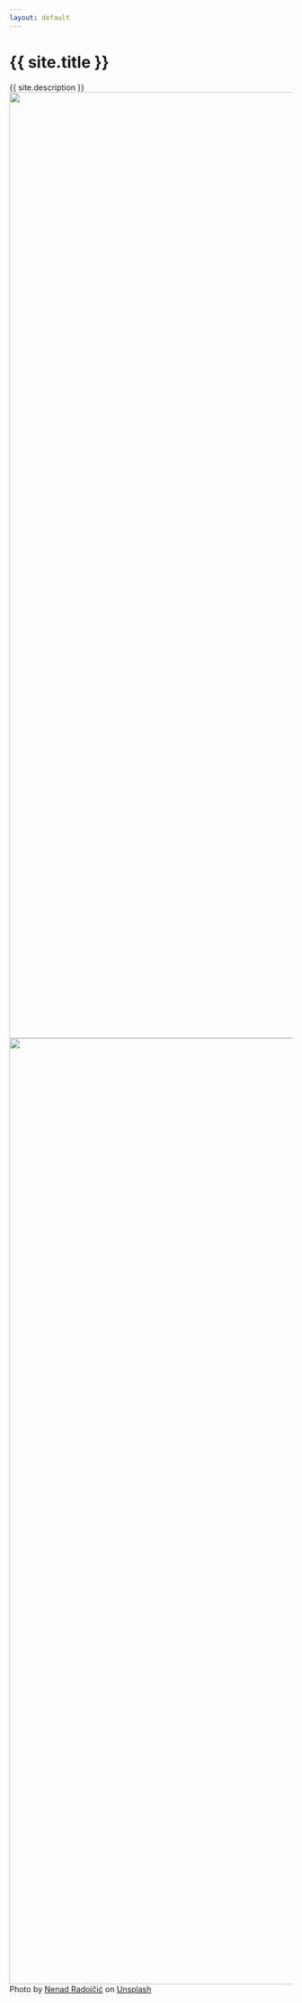 ```yaml
---
layout: default
---
```

<div class="container">
  <h1>{{ site.title }}</h1>
  {{ site.description }}

  <div class="before-after-wrap ba-slider">
    <img style="max-width: 100%; height: auto;" class="first" width="1680" height="1120" src="{{ relativePathPrefix }}dist/assets/img.jpg" alt="" />
      <div class="before-after slider">
        <div class="resize">
          <div class="slide-wrap slide slide2">
            <img style="max-width: 100%; height: auto;" class="second" width="1680" height="1120" src="{{ relativePathPrefix }}dist/assets/img-alt.jpg" alt="" />
          </div>
        </div>
        <span class="handle icon-drag"></span>
      </div>
  </div>
  Photo by <a href="https://unsplash.com/@necone?utm_content=creditCopyText&utm_medium=referral&utm_source=unsplash">Nenad Radojčić</a> on <a href="https://unsplash.com/photos/gray-concrete-building-under-white-sky-during-daytime-JBm5eNo6B4E?utm_content=creditCopyText&utm_medium=referral&utm_source=unsplash">Unsplash</a>
</div>
  

